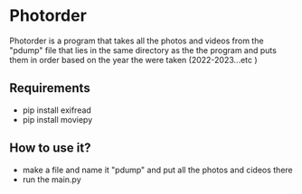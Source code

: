# Photorder
Photorder is a program that takes all the photos and videos from the "pdump" file that lies in the same directory as the the program and puts them in order based on the year the were taken (2022-2023...etc )

## Requirements
- pip install exifread
- pip install moviepy
## How to use it?
- make a file and name it "pdump" and put all the photos and cideos there
- run the main.py
